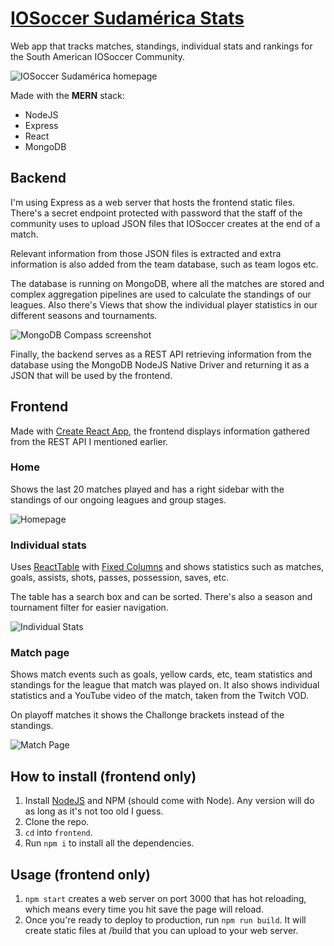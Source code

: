 # [IOSoccer Sudamérica Stats](https://stats.iosoccer-sa.bid)

Web app that tracks matches, standings, individual stats and rankings for the South American IOSoccer Community.

![IOSoccer Sudamérica homepage](https://i.imgur.com/U6rmm0B.png)

Made with the **MERN** stack:
- NodeJS
- Express
- React
- MongoDB

## Backend

I'm using Express as a web server that hosts the frontend static files. There's a secret endpoint protected with password that the staff of the community uses to upload JSON files that IOSoccer creates at the end of a match.

Relevant information from those JSON files is extracted and extra information is also added from the team database, such as team logos etc.

The database is running on MongoDB, where all the matches are stored and complex aggregation pipelines are used to calculate the standings of our leagues. Also there's Views that show the individual player statistics in our different seasons and tournaments.

![MongoDB Compass screenshot](https://i.imgur.com/pnpu2Um.png)

Finally, the backend serves as a REST API retrieving information from the database using the MongoDB NodeJS Native Driver and returning it as a JSON that will be used by the frontend.

## Frontend

Made with [Create React App](https://github.com/facebook/create-react-app), the frontend displays information gathered from the REST API I mentioned earlier.

### Home

Shows the last 20 matches played and has a right sidebar with the standings of our ongoing leagues and group stages.

![Homepage](https://i.imgur.com/U6rmm0B.png)

### Individual stats

Uses [ReactTable](https://github.com/tannerlinsley/react-table) with [Fixed Columns](https://github.com/GuillaumeJasmin/react-table-hoc-fixed-columns) and shows statistics such as matches, goals, assists, shots, passes, possession, saves, etc.

The table has a search box and can be sorted. There's also a season and tournament filter for easier navigation.

![Individual Stats](https://i.imgur.com/vVcca21.png)

### Match page

Shows match events such as goals, yellow cards, etc, team statistics and standings for the league that match was played on. It also shows individual statistics and a YouTube video of the match, taken from the Twitch VOD.

On playoff matches it shows the Challonge brackets instead of the standings.

![Match Page](https://i.imgur.com/v53gBLH.png)

## How to install (frontend only)

1. Install [NodeJS](https://nodejs.org) and NPM (should come with Node). Any version will do as long as it's not too old I guess.
2. Clone the repo.
3. ``cd`` into ``frontend``.
4. Run ``npm i`` to install all the dependencies.

## Usage (frontend only)

1. ``npm start`` creates a web server on port 3000 that has hot reloading, which means every time you hit save the page will reload.
2. Once you're ready to deploy to production, run ``npm run build``. It will create static files at /build that you can upload to your web server.